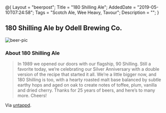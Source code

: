 @{
 Layout = "beerpost";
 Title = "180 Shilling Ale";
 AddedDate = "2019-05-10T07:24:58";
 Tags = "Scotch Ale, Wee Heavy, Tavour";
 Description = "";
 }
 

## 180 Shilling Ale by Odell Brewing Co.

![beer-pic]

### About 180 Shilling Ale

> In 1989 we opened our doors with our flagship, 90 Shilling. Still a favorite today, we’re celebrating our Silver Anniversary with a double version of the recipe that started it all. We’re a little bigger now, and 180 Shilling is too, with a hearty roasted malt base balanced by subtle earthy hops and aged on oak to create notes of toffee, plum, vanilla and dried cherry. Thanks for 25 years of beers, and here’s to many more. Cheers!

Via [untappd][untappd-url].

[untappd-url]: <https://untappd.com//b/odell-brewing-co-180-shilling-ale/764002>
[beer-pic]: https://jasonpowley.com/assets/img/2019-05-10-180-shilling-ale.jpeg "180 Shilling Ale by Odell Brewing Co."
